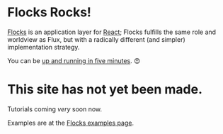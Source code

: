 # Flocks Rocks!

[Flocks](https://github.com/StoneCypher/flocks.js) is an application layer for [React](http://facebook.github.io/react/); Flocks fulfills the same role and worldview as Flux, but with a radically different (and simpler) implementation strategy.

You can be [up and running in five minutes](flocks_quick_start.html). 😍



# This site has not yet been made.

Tutorials coming *very* soon now.

Examples are at the [Flocks examples page](flocks_examples.html).